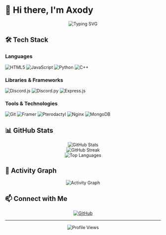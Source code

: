 # 👋 Hi there, I'm Axody

<div align="center">
  <img src="https://readme-typing-svg.herokuapp.com?font=Fira+Code&weight=500&size=40&pause=1000&color=2E9BF7&center=true&vCenter=true&random=false&width=600&height=100&lines=Full+Stack+Developer;Discord+Bot+Developer;Open+Source+Enthusiast" alt="Typing SVG" />
</div>

## 🛠️ Tech Stack

### Languages
![HTML5](https://img.shields.io/badge/HTML5-E34F26?style=for-the-badge&logo=html5&logoColor=white)
![JavaScript](https://img.shields.io/badge/JavaScript-F7DF1E?style=for-the-badge&logo=javascript&logoColor=black)
![Python](https://img.shields.io/badge/Python-3776AB?style=for-the-badge&logo=python&logoColor=white)
![C++](https://img.shields.io/badge/C%2B%2B-00599C?style=for-the-badge&logo=c%2B%2B&logoColor=white)

### Libraries & Frameworks
![Discord.js](https://img.shields.io/badge/Discord.js-7289DA?style=for-the-badge&logo=discord&logoColor=white)
![Discord.py](https://img.shields.io/badge/Discord.py-7289DA?style=for-the-badge&logo=discord&logoColor=white)
![Express.js](https://img.shields.io/badge/Express.js-000000?style=for-the-badge&logo=express&logoColor=white)

### Tools & Technologies
![Git](https://img.shields.io/badge/Git-F05032?style=for-the-badge&logo=git&logoColor=white)
![Framer](https://img.shields.io/badge/Framer-0055FF?style=for-the-badge&logo=framer&logoColor=white)
![Pterodactyl](https://img.shields.io/badge/Pterodactyl-1A1A1A?style=for-the-badge&logo=pterodactyl&logoColor=white)
![Nginx](https://img.shields.io/badge/Nginx-009639?style=for-the-badge&logo=nginx&logoColor=white)
![MongoDB](https://img.shields.io/badge/MongoDB-47A248?style=for-the-badge&logo=mongodb&logoColor=white)

## 📊 GitHub Stats

<div align="center">
  <img src="https://github-readme-stats.vercel.app/api?username=Axody&show_icons=true&theme=radical" alt="GitHub Stats" />
  <br/>
  <img src="https://github-readme-streak-stats.herokuapp.com/?user=Axody&theme=radical" alt="GitHub Streak" />
  <br/>
  <img src="https://github-readme-stats.vercel.app/api/top-langs/?username=Axody&layout=compact&theme=radical" alt="Top Languages" />
</div>

## 🌟 Activity Graph

<div align="center">
  <img src="https://github-readme-activity-graph.vercel.app/graph?username=Axody&theme=radical" alt="Activity Graph" />
</div>

## 📫 Connect with Me

<div align="center">
  <a href="https://github.com/Axody">
    <img src="https://img.shields.io/badge/GitHub-100000?style=for-the-badge&logo=github&logoColor=white" alt="GitHub" />
  </a>
</div>

---

<div align="center">
  <img src="https://komarev.com/ghpvc/?username=Axody&style=flat-square&color=blue" alt="Profile Views" />
</div> 